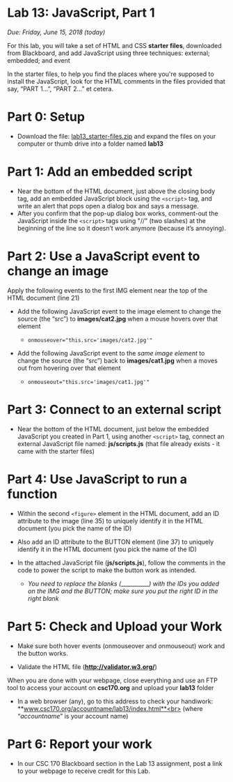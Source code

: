 # Lab 13: JavaScript, Part 1
*Due: Friday, June 15, 2018 (today)*

For this lab, you will take a set of HTML and CSS **starter files**, downloaded from Blackboard, and add JavaScript using three techniques: external; embedded; and event

In the starter files, to help you find the places where you're supposed to install the JavaScript, look for the HTML comments in the files provided that say, “PART 1…”, “PART 2…” et cetera.

# Part 0: Setup

- Download the file: [lab13_starter-files.zip](http://csc170.org/rkostin/distribution/lab13_starter-files.zip) and expand the files on your computer or thumb drive  into a folder named **lab13**

# Part 1: Add an embedded script

- Near the bottom of the HTML document, just above the closing body tag, add an embedded JavaScript block using the `<script>` tag, and write an alert that pops open a dialog box and says a message.
- After you confirm that the pop-up dialog box works, comment-out the JavaScript inside the `<script>` tags using "//" (two slashes) at the beginning of the line so it doesn’t work anymore (because it’s annoying).

# Part 2: Use a JavaScript event to change an image

Apply the following events to the first IMG element near the top of the HTML document (line 21)

- Add the following JavaScript event to the image element to change the source (the “src”) to **images/cat2.jpg** when a mouse hovers over that element
  - `onmouseover="this.src='images/cat2.jpg'"`

- Add the following JavaScript event to the *same image element* to change the source (the “src”) back to **images/cat1.jpg** when a moves out from hovering over that element
  - `onmouseout="this.src='images/cat1.jpg'"`

# Part 3: Connect to an external script

- Near the bottom of the HTML document, just below the embedded JavaScript you created in Part 1, using another `<script>` tag, connect an external JavaScript file named: **js/scripts.js** (that file already exists - it came with the starter files)

# Part 4: Use JavaScript to run a function

- Within the second `<figure>` element in the HTML document, add an ID attribute to the image (line 35) to uniquely identify it in the HTML document (you pick the name of the ID)

- Also add an ID attribute to the BUTTON element (line 37) to uniquely identify it in the HTML document (you pick the name of the ID)

- In the attached JavaScript file (**js/scripts.js**), follow the comments in the code to power the script to make the button work as intended.
  - _You need to *replace* the blanks (____________) with the IDs you added on the IMG and the BUTTON; make sure you put the right ID in the right blank_

# Part 5: Check and Upload your Work

- Make sure both hover events (onmouseover and onmouseout) work and the button works.


- Validate the HTML file (**http://validator.w3.org/**)

When you are done with your webpage, close everything and use an FTP tool to access your account on **csc170.org** and upload your **lab13** folder

- In a web browser (any), go to this address to check your handiwork:  
  **www.csc170.org/accountname/lab13/index.html**<br>
  (where “*accountname*” is your account name)

# Part 6: Report your work

- In our CSC 170 Blackboard section in the Lab 13 assignment, post a link to your webpage to receive credit for this Lab.